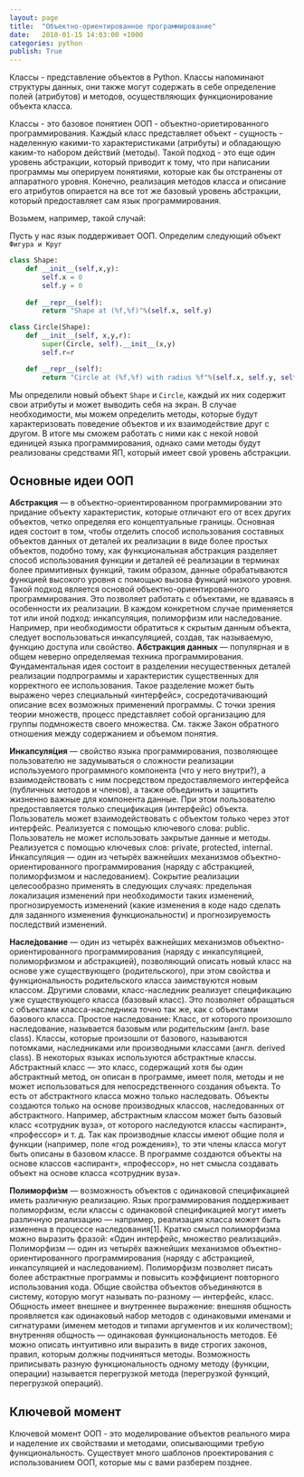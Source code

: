 ```yaml
---
layout: page
title:  "Объектно-ориентированное программирование"
date:   2018-01-15 14:03:00 +1000
categories: python
publish: True
---
```


Классы - представление объектов в Python. Классы напоминают структуры данных, они также могут содержать в себе определение полей (атрибутов) и методов, осуществляющих функционирование объекта класса.

Классы - это базовое понятиен ООП - объектно-ориетированного программирования. Каждый класс представляет объект - сущность - наделенную какими-то характеристиками (атрибуты) и обладающую каким-то набором действий (методы). Такой подход - это еще один уровень абстракции, который приводит к тому, что при написании программы мы оперируем понятиями, которые как бы отстранены от аппаратного уровня. Конечно, реализация методов класса и описание его атрибутов опирается на все тот же базовый уровень абстракции, который предоставляет сам язык программирования. 

Возьмем, например, такой случай:

Пусть у нас язык поддерживает ООП. Определим следующий объект `Фигура и Круг`

~~~ py
class Shape:
    def __init__(self,x,y):
        self.x = 0
        self.y = 0
    
    def __repr__(self):
        return "Shape at (%f,%f)"%(self.x, self.y)

class Circle(Shape):
    def __init__(self, x,y,r):
        super(Circle, self).__init__(x,y)
        self.r=r

    def __repr__(self):
        return "Circle at (%f,%f) with radius %f"%(self.x, self.y, self.r)
~~~ 

Мы определили новый объект `Shape` и `Circle`, каждый их них содержит свои атрибуты и может выводить себя на экран. В случае необходимости, мы можем определить методы, которые будут характеризовать поведение объектов и их взаимодействие друг с другом. В итоге мы сможем работать с ними как с некой новой единицей языка программирования, однако сами методы будут реализованы средствами ЯП, который имеет свой уровень абстракции.


## Основные идеи ООП

**Абстракция** — в объектно-ориентированном программировании это придание объекту характеристик, которые отличают его от всех других объектов, четко определяя его концептуальные границы. Основная идея состоит в том, чтобы отделить способ использования составных объектов данных от деталей их реализации в виде более простых объектов, подобно тому, как функциональная абстракция разделяет способ использования функции и деталей её реализации в терминах более примитивных функций, таким образом, данные обрабатываются функцией высокого уровня с помощью вызова функций низкого уровня. Такой подход является основой объектно-ориентированного программирования. Это позволяет работать с объектами, не вдаваясь в особенности их реализации. В каждом конкретном случае применяется тот или иной подход: инкапсуляция, полиморфизм или наследование. Например, при необходимости обратиться к скрытым данным объекта, следует воспользоваться инкапсуляцией, создав, так называемую, функцию доступа или свойство. **Абстракция данных** — популярная и в общем неверно определяемая техника программирования. Фундаментальная идея состоит в разделении несущественных деталей реализации подпрограммы и характеристик существенных для корректного ее использования. Такое разделение может быть выражено через специальный «интерфейс», сосредотачивающий описание всех возможных применений программы. С точки зрения теории множеств, процесс представляет собой организацию для группы подмножеств своего множества. См. также Закон обратного отношения между содержанием и объемом понятия.

**Инкапсуля́ция** — свойство языка программирования, позволяющее пользователю не задумываться о сложности реализации используемого программного компонента (что у него внутри?), а взаимодействовать с ним посредством предоставляемого интерфейса (публичных методов и членов), а также объединить и защитить жизненно важные для компонента данные. При этом пользователю предоставляется только спецификация (интерфейс) объекта. Пользователь может взаимодействовать с объектом только через этот интерфейс. Реализуется с помощью ключевого слова: public. Пользователь не может использовать закрытые данные и методы. Реализуется с помощью ключевых слов: private, protected, internal. Инкапсуляция — один из четырёх важнейших механизмов объектно-ориентированного программирования (наряду с абстракцией, полиморфизмом и наследованием). Сокрытие реализации целесообразно применять в следующих случаях: предельная локализация изменений при необходимости таких изменений, прогнозируемость изменений (какие изменения в коде надо сделать для заданного изменения функциональности) и прогнозируемость последствий изменений.

**Насле́дование** — один из четырёх важнейших механизмов объектно-ориентированного программирования (наряду с инкапсуляцией, полиморфизмом и абстракцией), позволяющий описать новый класс на основе уже существующего (родительского), при этом свойства и функциональность родительского класса заимствуются новым классом. Другими словами, класс-наследник реализует спецификацию уже существующего класса (базовый класс). Это позволяет обращаться с объектами класса-наследника точно так же, как с объектами базового класса. Простое наследование: Класс, от которого произошло наследование, называется базовым или родительским (англ. base class). Классы, которые произошли от базового, называются потомками, наследниками или производными классами (англ. derived class). В некоторых языках используются абстрактные классы. Абстрактный класс — это класс, содержащий хотя бы один абстрактный метод, он описан в программе, имеет поля, методы и не может использоваться для непосредственного создания объекта. То есть от абстрактного класса можно только наследовать. Объекты создаются только на основе производных классов, наследованных от абстрактного. Например, абстрактным классом может быть базовый класс «сотрудник вуза», от которого наследуются классы «аспирант», «профессор» и т. д. Так как производные классы имеют общие поля и функции (например, поле «год рождения»), то эти члены класса могут быть описаны в базовом классе. В программе создаются объекты на основе классов «аспирант», «профессор», но нет смысла создавать объект на основе класса «сотрудник вуза».


**Полиморфи́зм** — возможность объектов с одинаковой спецификацией иметь различную реализацию. Язык программирования поддерживает полиморфизм, если классы с одинаковой спецификацией могут иметь различную реализацию — например, реализация класса может быть изменена в процессе наследования[1]. Кратко смысл полиморфизма можно выразить фразой: «Один интерфейс, множество реализаций». Полиморфизм — один из четырёх важнейших механизмов объектно-ориентированного программирования (наряду с абстракцией, инкапсуляцией и наследованием). Полиморфизм позволяет писать более абстрактные программы и повысить коэффициент повторного использования кода. Общие свойства объектов объединяются в систему, которую могут называть по-разному — интерфейс, класс. Общность имеет внешнее и внутреннее выражение: внешняя общность проявляется как одинаковый набор методов с одинаковыми именами и сигнатурами (именем методов и типами аргументов и их количеством); внутренняя общность — одинаковая функциональность методов. Её можно описать интуитивно или выразить в виде строгих законов, правил, которым должны подчиняться методы. Возможность приписывать разную функциональность одному методу (функции, операции) называется перегрузкой метода (перегрузкой функций, перегрузкой операций).


## Ключевой момент

Ключевой момент ООП - это моделирование объектов реального мира и наделение их свойствами и методами, описывающими требую функциональность. Существует много шаблонов проектирования с использованием ООП, которые мы с вами разберем позднее.